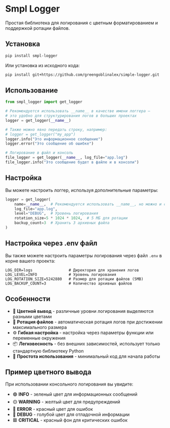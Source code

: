 # Smpl Logger

Простая библиотека для логирования с цветным форматированием и поддержкой ротации файлов.

## Установка

```bash
pip install smpl-logger
```

Или установка из исходного кода:

```bash
pip install git+https://github.com/greengoblinalex/simple-logger.git
```

## Использование

```python
from smpl_logger import get_logger

# Рекомендуется использовать __name__ в качестве имени логгера —
# это удобно для структурирования логов в больших проектах
logger = get_logger(__name__)

# Также можно явно передать строку, например:
# logger = get_logger("my_app")
logger.info("Это информационное сообщение")
logger.error("Это сообщение об ошибке")

# Логирование в файл и консоль
file_logger = get_logger(__name__, log_file="app.log")
file_logger.info("Это сообщение будет в файле и в консоли")
```

## Настройка

Вы можете настроить логгер, используя дополнительные параметры:

```python
logger = get_logger(
    name=__name__,  # Рекомендуется использовать __name__, но можно и строку
    log_file="app.log",
    level="DEBUG",  # Уровень логирования
    rotation_size=5 * 1024 * 1024,  # 5 МБ для ротации
    backup_count=3  # Хранить 3 архивных файла
)
```

## Настройка через .env файл

Вы также можете настроить параметры логирования через файл `.env` в корне вашего проекта:

```
LOG_DIR=logs                # Директория для хранения логов
LOG_LEVEL=INFO              # Уровень логирования
LOG_ROTATION_SIZE=5242880   # Размер для ротации файлов (5MB)
LOG_BACKUP_COUNT=3          # Количество архивных файлов
```

## Особенности

- 🎨 **Цветной вывод** - различные уровни логирования выделяются разными цветами
- 🔄 **Ротация файлов** - автоматическая ротация логов при достижении максимального размера
- ⚙️ **Гибкая настройка** - настройка через параметры функции или переменные окружения
- 📦 **Легковесность** - без внешних зависимостей, использует только стандартную библиотеку Python
- 🔧 **Простота использования** - минимальный код для начала работы

## Пример цветного вывода

При использовании консольного логирования вы увидите:
- 🟢 **INFO** - зеленый цвет для информационных сообщений
- 🟡 **WARNING** - желтый цвет для предупреждений
- 🔴 **ERROR** - красный цвет для ошибок
- 🔵 **DEBUG** - голубой цвет для отладочной информации
- 🟥 **CRITICAL** - красный фон для критических ошибок